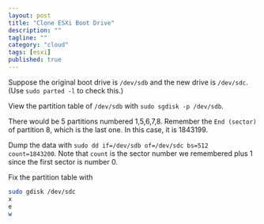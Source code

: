 ```yaml
---
layout: post
title: "Clone ESXi Boot Drive"
description: ""
tagline: ""
category: "cloud"
tags: [esxi]
published: true
---
```


Suppose the original boot drive is `/dev/sdb` and the new drive is `/dev/sdc`. (Use `sudo parted -l` to check this.)

View the partition table of `/dev/sdb` with `sudo sgdisk -p /dev/sdb`.

There would be 5 partitions numbered 1,5,6,7,8. Remember the `End (sector)` of partition 8, which is the last one. In this case, it is 1843199.

Dump the data with `sudo dd if=/dev/sdb of=/dev/sdc bs=512 count=1843200`. Note that `count` is the sector number we remembered plus 1 since the first sector is number 0.

Fix the partition table with

```bash
sudo gdisk /dev/sdc
x
e
w
```
